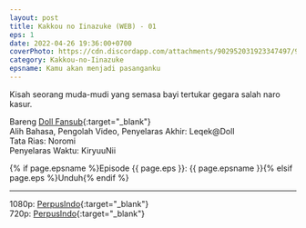 ```yaml
---
layout: post
title: Kakkou no Iinazuke (WEB) - 01
eps: 1
date: 2022-04-26 19:36:00+0700
coverPhoto: https://cdn.discordapp.com/attachments/902952031923347497/968498701163175967/unknown.png
category: Kakkou-no-Iinazuke
epsname: Kamu akan menjadi pasanganku
---
```


Kisah seorang muda-mudi yang semasa bayi tertukar gegara salah naro kasur.

Bareng [Doll Fansub](https://www.perpusindo.info/user/Leqek@Doll){:target="_blank"}
<br>
Alih Bahasa, Pengolah Video, Penyelaras Akhir: Leqek@Doll
<br>
Tata Rias: Noromi
<br>
Penyelaras Waktu: KiryuuNii

{% if page.epsname %}Episode {{ page.eps }}: {{ page.epsname }}{% elsif page.eps %}Unduh{% endif %}

---
1080p: [PerpusIndo](https://www.perpusindo.info/berkas/WmksqmUE){:target="_blank"}<br>
720p: [PerpusIndo](https://www.perpusindo.info/berkas/9QYlFDEA){:target="_blank"}
